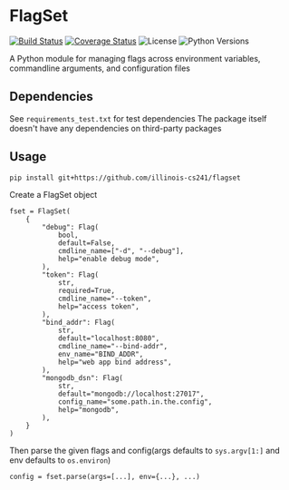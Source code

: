 # FlagSet
[![Build Status](https://travis-ci.com/illinois-cs241/flagset.svg?branch=master)](https://travis-ci.com/illinois-cs241/flagset)
[![Coverage Status](https://coveralls.io/repos/github/illinois-cs241/flagset/badge.svg?branch=master)](https://coveralls.io/github/illinois-cs241/flagset?branch=master)
![License](https://img.shields.io/badge/license-NCSA%2FIllinois-blue.svg)
![Python Versions](https://img.shields.io/badge/python-3.5%2B-blue.svg)

A Python module for managing flags across environment variables, commandline arguments, and configuration files

## Dependencies

See `requirements_test.txt` for test dependencies
The package itself doesn't have any dependencies on third-party packages

## Usage

```
pip install git+https://github.com/illinois-cs241/flagset
```

Create a FlagSet object
```
fset = FlagSet(
    {
        "debug": Flag(
            bool,
            default=False,
            cmdline_name=["-d", "--debug"],
            help="enable debug mode",
        ),
        "token": Flag(
            str,
            required=True,
            cmdline_name="--token",
            help="access token",
        ),
        "bind_addr": Flag(
            str,
            default="localhost:8080",
            cmdline_name="--bind-addr",
            env_name="BIND_ADDR",
            help="web app bind address",
        ),
        "mongodb_dsn": Flag(
            str,
            default="mongodb://localhost:27017",
            config_name="some.path.in.the.config",
            help="mongodb",
        ),
    }
)
```

Then parse the given flags and config(args defaults to `sys.argv[1:]` and env defaults to `os.environ`)
```
config = fset.parse(args=[...], env={...}, ...)
```
